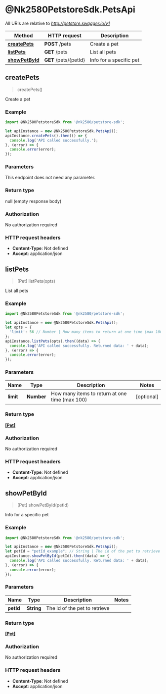 # @Nk2580PetstoreSdk.PetsApi

All URIs are relative to *http://petstore.swagger.io/v1*

Method | HTTP request | Description
------------- | ------------- | -------------
[**createPets**](PetsApi.md#createPets) | **POST** /pets | Create a pet
[**listPets**](PetsApi.md#listPets) | **GET** /pets | List all pets
[**showPetById**](PetsApi.md#showPetById) | **GET** /pets/{petId} | Info for a specific pet



## createPets

> createPets()

Create a pet

### Example

```javascript
import @Nk2580PetstoreSdk from '@nk2580/petstore-sdk';

let apiInstance = new @Nk2580PetstoreSdk.PetsApi();
apiInstance.createPets().then(() => {
  console.log('API called successfully.');
}, (error) => {
  console.error(error);
});

```

### Parameters

This endpoint does not need any parameter.

### Return type

null (empty response body)

### Authorization

No authorization required

### HTTP request headers

- **Content-Type**: Not defined
- **Accept**: application/json


## listPets

> [Pet] listPets(opts)

List all pets

### Example

```javascript
import @Nk2580PetstoreSdk from '@nk2580/petstore-sdk';

let apiInstance = new @Nk2580PetstoreSdk.PetsApi();
let opts = {
  'limit': 56 // Number | How many items to return at one time (max 100)
};
apiInstance.listPets(opts).then((data) => {
  console.log('API called successfully. Returned data: ' + data);
}, (error) => {
  console.error(error);
});

```

### Parameters


Name | Type | Description  | Notes
------------- | ------------- | ------------- | -------------
 **limit** | **Number**| How many items to return at one time (max 100) | [optional] 

### Return type

[**[Pet]**](Pet.md)

### Authorization

No authorization required

### HTTP request headers

- **Content-Type**: Not defined
- **Accept**: application/json


## showPetById

> [Pet] showPetById(petId)

Info for a specific pet

### Example

```javascript
import @Nk2580PetstoreSdk from '@nk2580/petstore-sdk';

let apiInstance = new @Nk2580PetstoreSdk.PetsApi();
let petId = "petId_example"; // String | The id of the pet to retrieve
apiInstance.showPetById(petId).then((data) => {
  console.log('API called successfully. Returned data: ' + data);
}, (error) => {
  console.error(error);
});

```

### Parameters


Name | Type | Description  | Notes
------------- | ------------- | ------------- | -------------
 **petId** | **String**| The id of the pet to retrieve | 

### Return type

[**[Pet]**](Pet.md)

### Authorization

No authorization required

### HTTP request headers

- **Content-Type**: Not defined
- **Accept**: application/json

